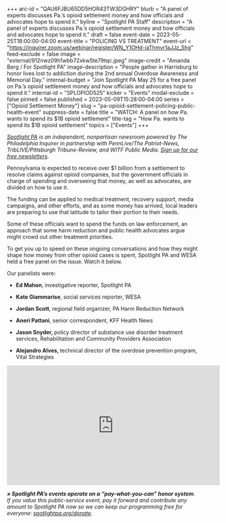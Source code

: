 +++
arc-id = "QAU6FJBU65DD5HOR43TW3DGHRY"
blurb = "A panel of experts discusses Pa.’s opioid settlement money and how officials and advocates hope to spend it."
byline = "Spotlight PA Staff"
description = "A panel of experts discusses Pa.’s opioid settlement money and how officials and advocates hope to spend it."
draft = false
event-date = 2023-05-25T18:00:00-04:00
event-title = "POLICING VS TREATMENT"
event-url = "https://inquirer.zoom.us/webinar/register/WN_Y1OHd-iaThmvr1aJJz_5hg"
feed-exclude = false
image = "external/912nwz09h1wbb72xkw5te79tqc.jpeg"
image-credit = "Amanda Berg / For Spotlight PA"
image-description = "People gather in Harrisburg to honor lives lost to addiction during the 2nd annual Overdose Awareness and Memorial Day."
internal-budget = "Join Spotlight PA May 25 for a free panel on Pa.’s opioid settlement money and how officials and advocates hope to spend it."
internal-id = "SPLOPIOD525"
kicker = "Events"
modal-exclude = false
pinned = false
published = 2023-05-09T15:28:00-04:00
series = ["Opioid Settlement Money"]
slug = "pa-opioid-settlement-policing-public-health-event"
suppress-date = false
title = "WATCH: A panel on how Pa. wants to spend its $1B opioid settlement"
title-tag = "How Pa. wants to spend its $1B opioid settlement"
topics = ["Events"]
+++

<a href="https://www.spotlightpa.org/"><i>Spotlight PA</i></a><i> is an independent, nonpartisan newsroom powered by The Philadelphia Inquirer in partnership with PennLive/The Patriot-News, TribLIVE/Pittsburgh Tribune-Review, and WITF Public Media. </i><a href="https://www.spotlightpa.org/newsletters"><i>Sign up for our free newsletters</i></a><i>.</i>

Pennsylvania is expected to receive over $1 billion from a settlement to resolve claims against opioid companies, but the government officials in charge of spending and overseeing that money, as well as advocates, are divided on how to use it.

The funding can be applied to medical treatment, recovery support, media campaigns, and other efforts, and as some money has arrived, local leaders are preparing to use that latitude to tailor their portion to their needs.

Some of these officials want to spend the funds on law enforcement, an approach that some harm reduction and public health advocates argue might crowd out other treatment priorities.

To get you up to speed on these ongoing conversations and how they might shape how money from other opioid cases is spent, Spotlight PA and WESA held a free panel on the issue. Watch it below.

Our panelists were:

- <b>Ed Mahon</b>, investigative reporter, Spotlight PA

- <b>Kate Giammarise</b>, social services reporter, WESA

- <b>Jordan Scott</b>, regional field organizer, PA Harm Reduction Network

- <b>Aneri Pattani</b>, senior correspondent, KFF Health News

- <b>Jason Snyder, </b>policy director of substance use disorder treatment services, Rehabilitation and Community Providers Association

- <b>Alejandro Alves, </b>technical director of the overdose prevention program, Vital Strategies

<iframe width="560" height="315" src="https://www.youtube.com/embed/sTASPEjlnyE?si=5mMmbvdfuPChJMsM" title="YouTube video player" frameborder="0" allow="accelerometer; autoplay; clipboard-write; encrypted-media; gyroscope; picture-in-picture; web-share" referrerpolicy="strict-origin-when-cross-origin" allowfullscreen></iframe>

<i><b>» Spotlight PA’s events operate on a “pay-what-you-can” honor system</b></i><i>. If you value this public-service event, pay it forward and contribute any amount to Spotlight PA now so we can keep our programming free for everyone: </i><a href="https://www.spotlightpa.org/donate"><i>spotlightpa.org/donate</i></a><i>.</i>
